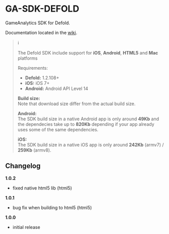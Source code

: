 # GA-SDK-DEFOLD
GameAnalytics SDK for Defold.

Documentation located in the [wiki](https://github.com/GameAnalytics/GA-SDK-DEFOLD/wiki).  

> :information_source:
>
> The Defold SDK include support for **iOS**, **Android**, **HTML5** and **Mac** platforms
>
> Requirements:
> * **Defold:** 1.2.108+  &nbsp;
> * **iOS:** iOS 7+ &nbsp;
> * **Android:** Android API Level 14 &nbsp;  
>   
> **Build size:**   
> Note that download size differ from the actual build size.   
>   
> **Android:**   
> The SDK build size in a native Android app is only around **49Kb** and the dependecies take up to **820Kb** depending if your app already uses some of the same dependencies.   
>   
> **iOS:**   
> The SDK build size in a native iOS app is only around **242Kb** (armv7) / **259Kb** (armv8).

Changelog
---------
<!--(CHANGELOG_TOP)-->
**1.0.2**
* fixed native html5 lib (html5)

**1.0.1**
* bug fix when building to html5 (html5)

**1.0.0**
* initial release

